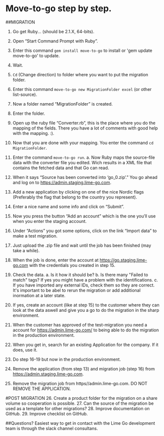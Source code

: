 # Move-to-go step by step.

##MIGRATION
1.	Go get Ruby... (should be 2.1.X, 64-bits).
2.	Open “Start Command Prompt with Ruby”.
3.	Enter this command `gem install move-to-go` to install or 'gem update move-to-go' to update.
4.	Wait.
5.	`Cd` (Change direction) to folder where you want to put the migration folder.
6.	Enter this command `move-to-go new MigrationFolder excel` (or other list-source).
7.	Now a folder named “MigrationFolder” is created.
8.	Enter the folder.
9.	Open up the ruby file “Converter.rb”, this is the place where you do the mapping of the fields. There you have a lot of comments with good help with the mapping. :).
10.	Now that you are done with your mapping. You enter the command `cd MigrationFolder`.

11.	Enter the command `move-to-go run`.
	a.	Now Ruby maps the source-file data with the converter file you edited. Wich results in a XML file that contains the fetched data and that Go can read.
12.	When it says “Source has been converted into ‘go_0.zip’.” You go ahead and log on to https://admin.staging.lime-go.com.
13.	Add a new application by clicking on one of the nice Nordic flags (Preferably the flag that belong to the country you represent).
14.	Enter a nice name and some info and click on “Submit”.
15.	Now you press the button “Add an account” which is the one you’ll use when you enter the staging account. 
16.	Under “Actions” you got some options, click on the link “Import data” to make a test migration. 
17.	Just upload the .zip file and wait until the job has been finished (may take a while).
18.	When the job is done, enter the account at https://go.staging.lime-go.com with the credentials you created in step 15.
19.	Check the data.
	a. Is it how it should be?
	b. Is there many "Failed to match" tags? If yes you might have a problem with the identifications.
	c. If you have imported any external IDs, check them so they are correct. It's important to be abel to rerun the migration or add additional inormation at a later state. 
20.	If yes, create an account (like at step 15) to the customer where they can look at the data aswell and give you a go to do the migration in the sharp environment. 

21.	When the customer has approved of the test-migration you need a account for https://admin.lime-go.com/ to being able to do the migration in the production environment.
22.	When you get in, search for an existing Application for the company. If it does, use it. 
23.	Do step 16-19 but now in the production environment. 
24. Remove the application (from step 13) and migration job (step 16) from https://admin.staging.lime-go.com.
25. Remove the migration job from https//admin.lime-go.com. DO NOT REMOVE THE APPLICATION.

#POST MIGRATION
26. Create a product folder for the migration on a share volume so cooperation is possible.
27. Can the source of the migration be used as a template for other migrations? 
28. Improve documentation on GitHub.
29. Improve checklist on GitHub.

##Questions? 
Easiest way to get in contact with the Lime Go development team is through the slack channel consultans.

